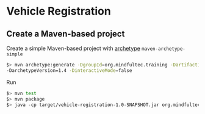# Vehicle Registration

## Create a Maven-based project

Create a simple Maven-based project with [archetype](https://maven.apache.org/guides/introduction/introduction-to-archetypes.html) `maven-archetype-simple`

```bash
$> mvn archetype:generate -DgroupId=org.mindfultec.training -DartifactId=vehicle-registration -DarchetypeArtifactId=maven-archetype-simple \
-DarchetypeVersion=1.4 -DinteractiveMode=false
```

Run

```bash
$> mvn test
$> mvn package
$> java -cp target/vehicle-registration-1.0-SNAPSHOT.jar org.mindfultec.training.App
```